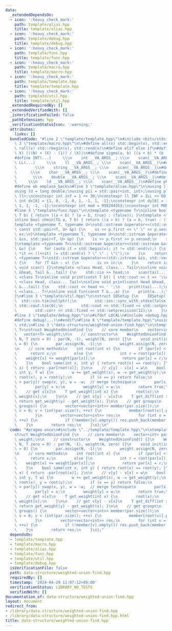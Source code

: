 ```yaml
---
data:
  _extendedDependsOn:
  - icon: ':heavy_check_mark:'
    path: template/alias.hpp
    title: template/alias.hpp
  - icon: ':heavy_check_mark:'
    path: template/debug.hpp
    title: template/debug.hpp
  - icon: ':heavy_check_mark:'
    path: template/func.hpp
    title: template/func.hpp
  - icon: ':heavy_check_mark:'
    path: template/macro.hpp
    title: template/macro.hpp
  - icon: ':heavy_check_mark:'
    path: template/template.hpp
    title: template/template.hpp
  - icon: ':heavy_check_mark:'
    path: template/util.hpp
    title: template/util.hpp
  _extendedRequiredBy: []
  _extendedVerifiedWith: []
  _isVerificationFailed: false
  _pathExtension: hpp
  _verificationStatusIcon: ':warning:'
  attributes:
    links: []
  bundledCode: "#line 2 \"template/template.hpp\"\n#include <bits/stdc++.h>\n#line\
    \ 3 \"template/macro.hpp\"\n\n#define all(x) std::begin(x), std::end(x)\n#define\
    \ rall(x) std::rbegin(x), std::rend(x)\n#define elif else if\n#define updiv(N,\
    \ X) (((N) + (X) - (1)) / (X))\n#define sigma(a, b) ((a + b) * (b - a + 1) / 2)\n\
    #define INT(...)     \\\n    int __VA_ARGS__; \\\n    scan(__VA_ARGS__)\n#define\
    \ LL(...)     \\\n    ll __VA_ARGS__; \\\n    scan(__VA_ARGS__)\n#define STR(...)\
    \        \\\n    string __VA_ARGS__; \\\n    scan(__VA_ARGS__)\n#define CHR(...)\
    \      \\\n    char __VA_ARGS__; \\\n    scan(__VA_ARGS__)\n#define DOU(...) \
    \       \\\n    double __VA_ARGS__; \\\n    scan(__VA_ARGS__)\n#define LD(...)\
    \     \\\n    ld __VA_ARGS__; \\\n    scan(__VA_ARGS__)\n#define pb push_back\n\
    #define eb emplace_back\n#line 3 \"template/alias.hpp\"\n\nusing ll = long long;\n\
    using ld = long double;\nusing pii = std::pair<int, int>;\nusing pll = std::pair<ll,\
    \ ll>;\nconstexpr int inf = 1 << 30;\nconstexpr ll INF = 1LL << 60;\nconstexpr\
    \ int dx[8] = {1, 0, -1, 0, 1, -1, 1, -1};\nconstexpr int dy[8] = {0, 1, 0, -1,\
    \ 1, 1, -1, -1};\nconstexpr int mod = 998244353;\nconstexpr int MOD = 1e9 + 7;\n\
    #line 3 \"template/func.hpp\"\n\ntemplate <typename T>\ninline bool chmax(T& a,\
    \ T b) { return ((a < b) ? (a = b, true) : (false)); }\ntemplate <typename T>\n\
    inline bool chmin(T& a, T b) { return ((a > b) ? (a = b, true) : (false)); }\n\
    template <typename T, typename U>\nstd::ostream &operator<<(std::ostream &os,\
    \ const std::pair<T, U> &p) {\n    os << p.first << \" \" << p.second;\n    return\
    \ os;\n}\ntemplate <typename T, typename U>\nstd::istream &operator>>(std::istream\
    \ &is, std::pair<T, U> &p) {\n    is >> p.first >> p.second;\n    return is;\n\
    }\ntemplate <typename T>\nstd::ostream &operator<<(std::ostream &os, const std::vector<T>\
    \ &v) {\n    for (auto it = std::begin(v); it != std::end(v);) {\n        os <<\
    \ *it << ((++it) != std::end(v) ? \" \" : \"\");\n    }\n    return os;\n}\ntemplate\
    \ <typename T>\nstd::istream &operator>>(std::istream &is, std::vector<T> &v)\
    \ {\n    for (T &in : v) {\n        is >> in;\n    }\n    return is;\n}\ninline\
    \ void scan() {}\ntemplate <class Head, class... Tail>\ninline void scan(Head\
    \ &head, Tail &...tail) {\n    std::cin >> head;\n    scan(tail...);\n}\ntemplate\
    \ <class T>\ninline void print(const T &t) { std::cout << t << '\\n'; }\ntemplate\
    \ <class Head, class... Tail>\ninline void print(const Head &head, const Tail\
    \ &...tail) {\n    std::cout << head << ' ';\n    print(tail...);\n}\ntemplate\
    \ <class... T>\ninline void fin(const T &...a) {\n    print(a...);\n    exit(0);\n\
    }\n#line 3 \"template/util.hpp\"\n\nstruct IOSetup {\n    IOSetup() {\n      \
    \  std::cin.tie(nullptr);\n        std::ios::sync_with_stdio(false);\n       \
    \ std::cout.tie(0);\n        std::cout << std::fixed << std::setprecision(12);\n\
    \        std::cerr << std::fixed << std::setprecision(12);\n    }\n} IOSetup;\n\
    #line 3 \"template/debug.hpp\"\n\n#ifdef LOCAL\n#include <debug.hpp>\n#else\n\
    #define debug(...)\n#endif\n#line 8 \"template/template.hpp\"\nusing namespace\
    \ std;\n#line 3 \"data-structure/weighted-union-find.hpp\"\n\ntemplate <class\
    \ T>\nstruct WeightedUnionFind {\n    // core member\n    vector<int> par;\n \
    \   vector<T> weight;\n\n    // constructor\n    WeightedUnionFind() {}\n    WeightedUnionFind(int\
    \ N, T zero = 0) : par(N, -1), weight(N, zero) {}\n    void init(int N, T zero\
    \ = 0) {\n        par.assign(N, -1);\n        weight.assign(N, zero);\n    }\n\
    \n    // core methods\n    int root(int x) {\n        if (par[x] < 0)\n      \
    \      return x;\n        else {\n            int r = root(par[x]);\n        \
    \    weight[x] += weight[par[x]];\n            return par[x] = r;\n        }\n\
    \    }\n    bool same(int x, int y) { return root(x) == root(y); }\n    int size(int\
    \ x) { return -par[root(x)]; }\n\n    // v[y] - v[x] = w\n    bool merge(int x,\
    \ int y, T w) {\n        w += get_weight(x), w -= get_weight(y);\n        x =\
    \ root(x), y = root(y);\n        if (x == y) return false;\n        if (par[x]\
    \ > par[y]) swap(x, y), w = -w;  // merge technique\n        par[x] += par[y];\n\
    \        par[y] = x;\n        weight[y] = w;\n        return true;\n    }\n\n\
    \    // get v[x]\n    T get_weight(int x) {\n        root(x);\n        return\
    \ weight[x];\n    }\n\n    // get v[y] - v[x]\n    T get_diff(int x, int y) {\
    \ return get_weight(y) - get_weight(x); }\n\n    // get groups\n    vector<vector<int>>\
    \ groups() {\n        vector<vector<int>> member(par.size());\n        for (int\
    \ v = 0; v < (int)par.size(); ++v) {\n            member[root(v)].push_back(v);\n\
    \        }\n        vector<vector<int>> res;\n        for (int v = 0; v < (int)par.size();\
    \ ++v) {\n            if (!member[v].empty()) res.push_back(member[v]);\n    \
    \    }\n        return res;\n    }\n};\n"
  code: "#pragma once\n#include \"../template/template.hpp\"\n\ntemplate <class T>\n\
    struct WeightedUnionFind {\n    // core member\n    vector<int> par;\n    vector<T>\
    \ weight;\n\n    // constructor\n    WeightedUnionFind() {}\n    WeightedUnionFind(int\
    \ N, T zero = 0) : par(N, -1), weight(N, zero) {}\n    void init(int N, T zero\
    \ = 0) {\n        par.assign(N, -1);\n        weight.assign(N, zero);\n    }\n\
    \n    // core methods\n    int root(int x) {\n        if (par[x] < 0)\n      \
    \      return x;\n        else {\n            int r = root(par[x]);\n        \
    \    weight[x] += weight[par[x]];\n            return par[x] = r;\n        }\n\
    \    }\n    bool same(int x, int y) { return root(x) == root(y); }\n    int size(int\
    \ x) { return -par[root(x)]; }\n\n    // v[y] - v[x] = w\n    bool merge(int x,\
    \ int y, T w) {\n        w += get_weight(x), w -= get_weight(y);\n        x =\
    \ root(x), y = root(y);\n        if (x == y) return false;\n        if (par[x]\
    \ > par[y]) swap(x, y), w = -w;  // merge technique\n        par[x] += par[y];\n\
    \        par[y] = x;\n        weight[y] = w;\n        return true;\n    }\n\n\
    \    // get v[x]\n    T get_weight(int x) {\n        root(x);\n        return\
    \ weight[x];\n    }\n\n    // get v[y] - v[x]\n    T get_diff(int x, int y) {\
    \ return get_weight(y) - get_weight(x); }\n\n    // get groups\n    vector<vector<int>>\
    \ groups() {\n        vector<vector<int>> member(par.size());\n        for (int\
    \ v = 0; v < (int)par.size(); ++v) {\n            member[root(v)].push_back(v);\n\
    \        }\n        vector<vector<int>> res;\n        for (int v = 0; v < (int)par.size();\
    \ ++v) {\n            if (!member[v].empty()) res.push_back(member[v]);\n    \
    \    }\n        return res;\n    }\n};"
  dependsOn:
  - template/template.hpp
  - template/macro.hpp
  - template/alias.hpp
  - template/func.hpp
  - template/util.hpp
  - template/debug.hpp
  isVerificationFile: false
  path: data-structure/weighted-union-find.hpp
  requiredBy: []
  timestamp: '2024-04-29 11:07:12+09:00'
  verificationStatus: LIBRARY_NO_TESTS
  verifiedWith: []
documentation_of: data-structure/weighted-union-find.hpp
layout: document
redirect_from:
- /library/data-structure/weighted-union-find.hpp
- /library/data-structure/weighted-union-find.hpp.html
title: data-structure/weighted-union-find.hpp
---
```

